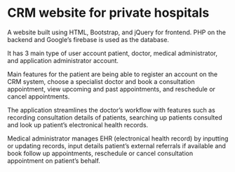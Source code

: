 # CRM website for private hospitals

A website built using HTML, Bootstrap, and jQuery for frontend. PHP on the backend and Google’s firebase is used as the database.

It has 3 main type of user account patient, doctor, medical administrator, and application administrator account.

Main features for the patient are being able to register an account on the CRM system, choose a specialist doctor and book a consultation appointment, view upcoming and past appointments, and reschedule or cancel appointments.

The application streamlines the doctor’s workflow with features such as recording consultation details of patients, searching up patients consulted and look up patient’s electronical health records.

Medical administrator manages EHR (electronical health record) by inputting or updating records, input details patient’s external referrals if available and book follow up appointments, reschedule or cancel consultation appointment on patient’s behalf.